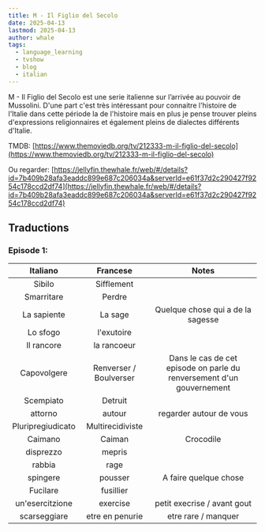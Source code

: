 ```yaml
---
title: M - Il Figlio del Secolo
date: 2025-04-13
lastmod: 2025-04-13
author: whale
tags:
  - language_learning
  - tvshow
  - blog
  - italian
---
```

M - Il Figlio del Secolo est une serie italienne sur l’arrivée au pouvoir de Mussolini. D'une part c'est très intéressant pour connaitre l'histoire de l'Italie dans cette période la de l'histoire mais en plus je pense trouver pleins d'expressions religionnaires et également pleins de dialectes différents d'Italie.

TMDB:
[https://www.themoviedb.org/tv/212333-m-il-figlio-del-secolo](https://www.themoviedb.org/tv/212333-m-il-figlio-del-secolo)

Ou regarder:
[https://jellyfin.thewhale.fr/web/#/details?id=7b409b28afa3eaddc899e687c206034a&serverId=e61f37d2c290427f9254c178ccd2df74](https://jellyfin.thewhale.fr/web/#/details?id=7b409b28afa3eaddc899e687c206034a&serverId=e61f37d2c290427f9254c178ccd2df74)

## Traductions

### Episode 1:

|     Italiano      |        Francese        |                                 Notes                                 |
| :---------------: | :--------------------: | :-------------------------------------------------------------------: |
|      Sibilo       |       Sifflement       |                                                                       |
|    Smarritare     |         Perdre         |                                                                       |
|    La sapiente    |        La sage         |                   Quelque chose qui a de la sagesse                   |
|     Lo sfogo      |       l'exutoire       |                                                                       |
|    Il rancore     |      la rancoeur       |                                                                       |
|    Capovolgere    | Renverser / Boulverser | Dans le cas de cet episode on parle du renversement d'un gouvernement |
|     Scempiato     |        Detruit         |                                                                       |
|      attorno      |         autour         |                        regarder autour de vous                        |
| Pluripregiudicato |    Multirecidiviste    |                                                                       |
|      Caimano      |         Caiman         |                               Crocodile                               |
|     disprezzo     |         mepris         |                                                                       |
|      rabbia       |          rage          |                                                                       |
|     spingere      |        pousser         |                         A faire quelque chose                         |
|     Fucilare      |       fusillier        |                                                                       |
|  un'esercitzione  |        exercise        |                      petit execrise / avant gout                      |
|   scarseggiare    |    etre en penurie     |                          etre rare / manquer                          |